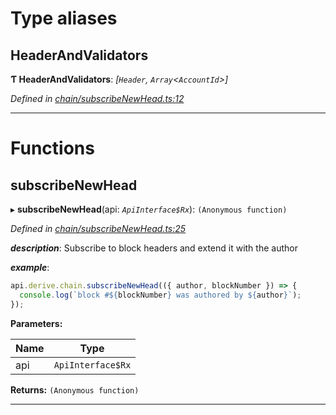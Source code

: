 

# Type aliases

<a id="headerandvalidators"></a>

##  HeaderAndValidators

**Ƭ HeaderAndValidators**: *[`Header`, `Array`<`AccountId`>]*

*Defined in [chain/subscribeNewHead.ts:12](https://github.com/polkadot-js/api/blob/3057747/packages/api-derive/src/chain/subscribeNewHead.ts#L12)*

___

# Functions

<a id="subscribenewhead"></a>

##  subscribeNewHead

▸ **subscribeNewHead**(api: *`ApiInterface$Rx`*): `(Anonymous function)`

*Defined in [chain/subscribeNewHead.ts:25](https://github.com/polkadot-js/api/blob/3057747/packages/api-derive/src/chain/subscribeNewHead.ts#L25)*

*__description__*: Subscribe to block headers and extend it with the author

*__example__*:   

```javascript
api.derive.chain.subscribeNewHead(({ author, blockNumber }) => {
  console.log(`block #${blockNumber} was authored by ${author}`);
});
```

**Parameters:**

| Name | Type |
| ------ | ------ |
| api | `ApiInterface$Rx` |

**Returns:** `(Anonymous function)`

___

